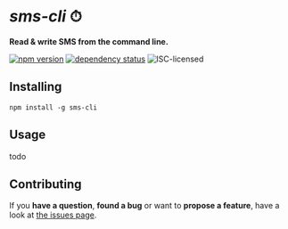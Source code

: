 # *sms-cli* ⏱

**Read & write SMS from the command line.**

[![npm version](https://img.shields.io/npm/v/sms-cli.svg)](https://www.npmjs.com/package/sms-cli)
[![dependency status](https://img.shields.io/david/derhuerst/sms-cli.svg)](https://david-dm.org/derhuerst/sms-cli)
![ISC-licensed](https://img.shields.io/github/license/derhuerst/sms-cli.svg)


## Installing

```shell
npm install -g sms-cli
```


## Usage

todo


## Contributing

If you **have a question**, **found a bug** or want to **propose a feature**, have a look at [the issues page](https://github.com/derhuerst/sms-cli/issues).

